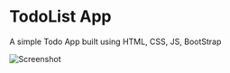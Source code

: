 # TodoList App
A simple Todo App built using HTML, CSS, JS, BootStrap

![Screenshot](/screenshots/todolist.jpg?raw=true "TodoList")